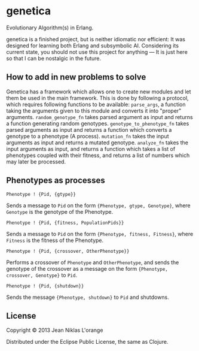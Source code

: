 # genetica

Evolutionary Algorithm(s) in Erlang.

genetica is a finished project, but is neither idiomatic nor efficient: It was
designed for learning both Erlang and subsymbolic AI. Considering its current
state, you should not use this project for anything — It is just here so that I
can be nostalgic in the future.

## How to add in new problems to solve

Genetica has a framework which allows one to create new modules and let them be
used in the main framework. This is done by following a protocol, which requires
following functions to be available: `parse_args`, a function taking the
arguments given to this module and converts it into "proper" arguments.
`random_genotype_fn` takes parsed argument as input and returns a function
generating random genotypes. `genotype_to_phenotype_fn` takes parsed arguments
as input and returns a function which converts a genotype to a phenotype (A
process). `mutation_fn` takes the input arguments as input and returns a mutated
genotype. `analyze_fn` takes the input arguments as input, and returns a
function which takes a list of phenotypes coupled with their fitness, and
returns a list of numbers which may later be processed.

## Phenotypes as processes

`Phenotype ! {Pid, {gtype}}`

Sends a message to `Pid` on the form `{Phenotype, gtype, Genotype}`, where
`Genotype` is the genotype of the Phenotype.

`Phenotype ! {Pid, {fitness, PopulationPids}}`

Sends a message to `Pid` on the form `{Phenotype, fitness, Fitness}`, where
`Fitness` is the fitness of the Phenotype.

`Phenotype ! {Pid, {crossover, OtherPhenotype}}`

Performs a crossover of `Phenotype` and `OtherPhenotype`, and sends the genotype
of the crossover as a message on the form `{Phenotype, crossover, Genotype}` to
`Pid`.

`Phenotype ! {Pid, {shutdown}}`

Sends the message `{Phenotype, shutdown}` to `Pid` and shutdowns.

## License
Copyright © 2013 Jean Niklas L'orange

Distributed under the Eclipse Public License, the same as Clojure.
